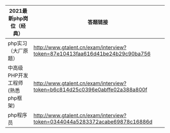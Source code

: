 | 2021最新php岗位（经典）    |     答题链接                                                                        |
|----------------------|-----------------------------------------------------------------------------|
| php实习（大厂原题）          | http://www.gtalent.cn/exam/interview?token=87e10413faa616d41be24b29c90ba756 |
| 中高级PHP开发工程师(熟悉php框架) | http://www.gtalent.cn/exam/interview?token=b6c814d25c0396e0abffe02a388a800f |
| php程序员               | http://www.gtalent.cn/exam/interview?token=0344044a5283372acabe69878c16886d |
